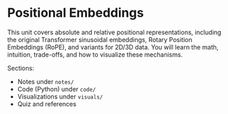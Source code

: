 # Positional Embeddings

This unit covers absolute and relative positional representations, including the original Transformer sinusoidal embeddings, Rotary Position Embeddings (RoPE), and variants for 2D/3D data. You will learn the math, intuition, trade-offs, and how to visualize these mechanisms.

Sections:
- Notes under `notes/`
- Code (Python) under `code/`
- Visualizations under `visuals/`
- Quiz and references
